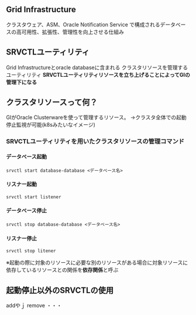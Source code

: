 ## Grid Infrastructure
クラスタウェア、ASM、Oracle Notification Service で構成されるデータベースの高可用性、拡張性、管理性を向上させる仕組み
## SRVCTLユーティリティ
Grid Infrastructureとoracle databaseに含まれる
クラスタリソースを管理するユーティリティ
**SRVCTLユーティリティリソースを立ち上げることによってGIの管理下になる**
## クラスタリソースって何？
GIがOracle Clusterwareを使って管理するリソース。
→クラスタ全体での起動停止監視が可能(k8sみたいなイメージ)
### SRVCTLユーティリティを用いたクラスタリソースの管理コマンド

#### データベース起動
`srvctl start database-database <データベース名>`
#### リスナー起動
`srvctl start listener`
#### データベース停止
`srvctl stop database-database <データベース名>`
#### リスナー停止
`srvctl stop litener`

※起動の際に対象のリソースに必要な別のリソースがある場合に対象リソースに依存しているリソースとの関係を**依存関係**と呼ぶ

## 起動停止以外のSRVCTLの使用

addやｊ
remove ・・・